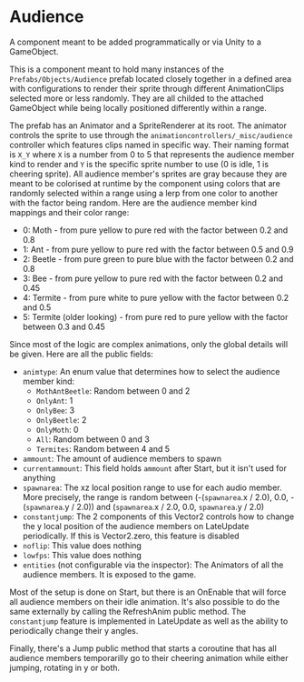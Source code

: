 # Audience
A component meant to be added programmatically or via Unity to a GameObject.

This is a component meant to hold many instances of the `Prefabs/Objects/Audience` prefab located closely together in a defined area with configurations to render their sprite through different AnimationClips selected more or less randomly. They are all childed to the attached GameObject while being locally positioned differently within a range.

The prefab has an Animator and a SpriteRenderer at its root. The animator controls the sprite to use through the `animationcontrollers/_misc/audience` controller which features clips named in specific way. Their naming format is `X_Y` where `X` is a number from 0 to 5 that represents the audience member kind to render and `Y` is the specific sprite number to use (0 is idle, 1 is cheering sprite). All audience member's sprites are gray because they are meant to be colorised at runtime by the component using colors that are randomly selected within a range using a lerp from one color to another with the factor being random. Here are the audience member kind mappings and their color range:

- 0: Moth - from pure yellow to pure red with the factor between 0.2 and 0.8
- 1: Ant - from pure yellow to pure red with the factor between 0.5 and 0.9
- 2: Beetle - from pure green to pure blue with the factor between 0.2 and 0.8
- 3: Bee - from pure yellow to pure red with the factor between 0.2 and 0.45
- 4: Termite - from pure white to pure yellow with the factor between 0.2 and 0.5
- 5: Termite (older looking) - from pure red to pure yellow with the factor between 0.3 and 0.45

Since most of the logic are complex animations, only the global details will be given. Here are all the public fields:

- `animtype`: An enum value that determines how to select the audience member kind:
    - `MothAntBeetle`: Random between 0 and 2
    - `OnlyAnt`: 1
    - `OnlyBee`: 3
    - `OnlyBeetle`: 2
    - `OnlyMoth`: 0
    - `All`: Random between 0 and 3
    - `Termites`: Random between 4 and 5
- `ammount`: The amount of audience members to spawn
- `currentammount`: This field holds `ammount` after Start, but it isn't used for anything
- `spawnarea`: The xz local position range to use for each audio member. More precisely, the range is random between (-(`spawnarea`.x / 2.0), 0.0, -(`spawnarea`.y / 2.0)) and (`spawnarea`.x / 2.0, 0.0, `spawnarea`.y / 2.0)
- `constantjump`: The 2 components of this Vector2 controls how to change the y local position of the audience members on LateUpdate periodically. If this is Vector2.zero, this feature is disabled
- `noflip`: This value does nothing
- `lowfps`: This value does nothing
- `entities` (not configurable via the inspector): The Animators of all the audience members. It is exposed to the game.

Most of the setup is done on Start, but there is an OnEnable that will force all audience members on their idle animation. It's also possible to do the same externally by calling the RefreshAnim public method. The `constantjump` feature is implemented in LateUpdate as well as the ability to periodically change their y angles.

Finally, there's a Jump public method that starts a coroutine that has all audience members temporarilly go to their cheering animation while either jumping, rotating in y or both.
